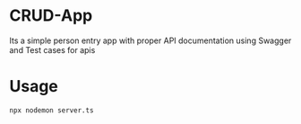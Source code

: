 # CRUD-App
Its a simple person entry app with proper API documentation using Swagger and  Test cases for apis

# Usage
`npx nodemon server.ts`
